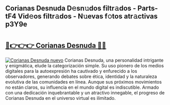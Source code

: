 ## Corianas Desnuda D𝚎sn𝚞dos filtr𝚊dos - Parts-tF4 Vid𝚎os filtr𝚊dos - N𝚞evas f𝚘tos atr𝚊ctivas p3Y9e

# <h2><a href="http://mb4tqp.tromn.icu/?c=Corianas+Desnuda">🔗👉👉👉 Corianas Desnuda 🔗🔗</a></h2>

[![Corianas Desnuda nuevo](https://i.imgur.com/pEAQMta.gif)](http://mb4tqp.tromn.icu/?c=Corianas+Desnuda)
Corianas Desnuda, una personalidad intrigante y enigmática, elude la categorización simple. Su uso pionero de los medios digitales para la autoexpresión ha cautivado y enfurecido a los observadores, generando debates sobre ética, identidad y la naturaleza evolutiva de las comunidades en línea. Aunque sus próximos movimientos no están claros, su influencia en el mundo digital es indiscutible. Armado con una dedicación inquebrantable y un atractivo innegable, el progreso de Corianas Desnuda en el universo virtual es ilimitado.

